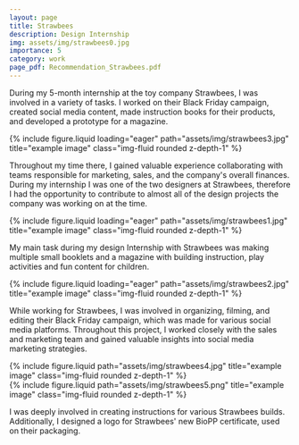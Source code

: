 ```yaml
---
layout: page
title: Strawbees
description: Design Internship
img: assets/img/strawbees0.jpg
importance: 5
category: work
page_pdf: Recommendation_Strawbees.pdf
---
```


During my 5-month internship at the toy company Strawbees,
I was involved in a variety of tasks. I worked on their Black
Friday campaign, created social media content, made
instruction books for their products, and developed a
prototype for a magazine.

<div class="row">
    <div class="col-sm mt-3 mt-md-0">
        {% include figure.liquid loading="eager" path="assets/img/strawbees3.jpg" title="example image" class="img-fluid rounded z-depth-1" %}
    </div>
</div>

Throughout my time there, I gained valuable experience
collaborating with teams responsible for marketing, sales,
and the company's overall finances. During my internship I
was one of the two designers at Strawbees, therefore I had
the opportunity to contribute to almost all of the design
projects the company was working on at the time.

<div class="row">
    <div class="col-sm mt-3 mt-md-0">
        {% include figure.liquid loading="eager" path="assets/img/strawbees1.jpg" title="example image" class="img-fluid rounded z-depth-1" %}
    </div>
</div>

My main task during my design Internship with Strawbees was making multiple small booklets and a magazine with building instruction, play activities and fun content for children.

<div class="row">
    <div class="col-sm mt-3 mt-md-0">
        {% include figure.liquid loading="eager" path="assets/img/strawbees2.jpg" title="example image" class="img-fluid rounded z-depth-1" %}
    </div>
</div>

While working for Strawbees, I was involved in organizing,
filming, and editing their Black Friday campaign, which
was made for various social media platforms. Throughout
this project, I worked closely with the sales and marketing
team and gained valuable insights into social media
marketing strategies.

<div class="row justify-content-sm-center">
    <div class="col-sm-8 mt-3 mt-md-0">
        {% include figure.liquid path="assets/img/strawbees4.jpg" title="example image" class="img-fluid rounded z-depth-1" %}
    </div>
    <div class="col-sm-4 mt-3 mt-md-0">
        {% include figure.liquid path="assets/img/strawbees5.png" title="example image" class="img-fluid rounded z-depth-1" %}
    </div>
</div>

I was deeply involved in creating instructions for various Strawbees builds. Additionally, I designed a logo for Strawbees' new BioPP certificate, used on their packaging.
